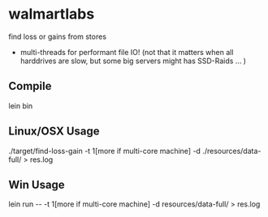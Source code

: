 # walmartlabs

find loss or gains from stores

* multi-threads for performant file IO! (not that it matters when all harddrives are slow, but some big servers might has SSD-Raids ... )

## Compile

lein bin

## Linux/OSX Usage

./target/find-loss-gain -t 1[more if multi-core machine] -d ./resources/data-full/ > res.log

## Win Usage

lein run -- -t 1[more if multi-core machine] -d resources/data-full/ > res.log

